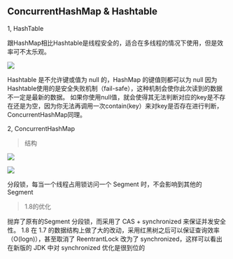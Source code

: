 ## ConcurrentHashMap & Hashtable

1, HashTable

跟HashMap相比Hashtable是线程安全的，适合在多线程的情况下使用，但是效率可不太乐观。

![](https://gitee.com/yzwater/yunjin/blob/master/image/hashtable.jpg)

Hashtable 是不允许键或值为 null 的，HashMap 的键值则都可以为 null
因为Hashtable使用的是安全失败机制（fail-safe），这种机制会使你此次读到的数据不一定是最新的数据。
如果你使用null值，就会使得其无法判断对应的key是不存在还是为空，因为你无法再调用一次contain(key）来对key是否存在进行判断，ConcurrentHashMap同理。

2, ConcurrentHashMap

>结构

![](https://gitee.com/yzwater/yunjin/blob/master/image/current1.jpg)

![](https://gitee.com/yzwater/yunjin/blob/master/image/current2.jpg)

分段锁，每当一个线程占用锁访问一个 Segment 时，不会影响到其他的 Segment

>1.8的优化

抛弃了原有的Segment 分段锁，而采用了 CAS + synchronized 来保证并发安全性。
1.8 在 1.7 的数据结构上做了大的改动，采用红黑树之后可以保证查询效率（O(logn)），甚至取消了 ReentrantLock 改为了 synchronized，这样可以看出在新版的 JDK 中对 synchronized 优化是很到位的


